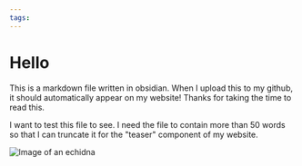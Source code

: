 ```yaml
---
tags:
---
```

# Hello

This is a markdown file written in obsidian. When I upload this to my github, it should automatically appear on my website! Thanks for taking the time to read this.

I want to test this file to see. I need the file to contain more than 50 words so that I can truncate it for the "teaser" component of my website.

![Image of an echidna](https://imagedelivery.net/P9L8ltIQd-qvSr7N3Sj8uw/b1a5095f-5f2c-4276-2d2b-5a1e92cf3600/public)